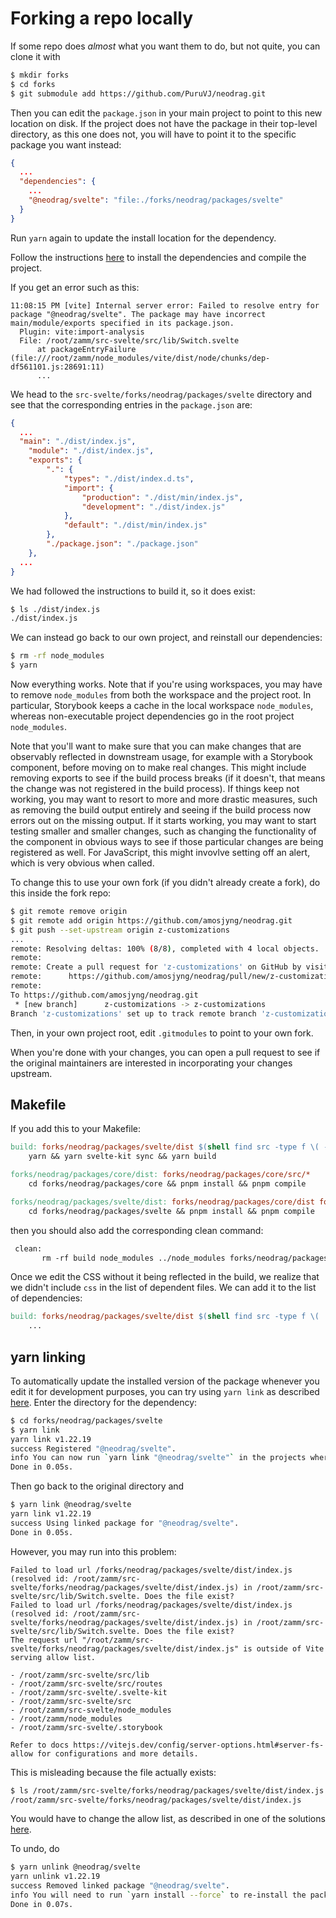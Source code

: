 # Forking a repo locally

If some repo does *almost* what you want them to do, but not quite, you can clone it with

```bash
$ mkdir forks
$ cd forks
$ git submodule add https://github.com/PuruVJ/neodrag.git
```

Then you can edit the `package.json` in your main project to point to this new location on disk. If the project does not have the package in their top-level directory, as this one does not, you will have to point it to the specific package you want instead:

```json
{
  ...
  "dependencies": {
    ...
    "@neodrag/svelte": "file:./forks/neodrag/packages/svelte"
  }
}
```

Run `yarn` again to update the install location for the dependency.

Follow the instructions [here](/general-notes/libraries/svelte/neodrag.md) to install the dependencies and compile the project.

If you get an error such as this:

```
11:08:15 PM [vite] Internal server error: Failed to resolve entry for package "@neodrag/svelte". The package may have incorrect main/module/exports specified in its package.json.
  Plugin: vite:import-analysis
  File: /root/zamm/src-svelte/src/lib/Switch.svelte
      at packageEntryFailure (file:///root/zamm/node_modules/vite/dist/node/chunks/dep-df561101.js:28691:11)
      ...
```

We head to the `src-svelte/forks/neodrag/packages/svelte` directory and see that the corresponding entries in the `package.json` are:

```json
{
  ...
  "main": "./dist/index.js",
	"module": "./dist/index.js",
	"exports": {
		".": {
			"types": "./dist/index.d.ts",
			"import": {
				"production": "./dist/min/index.js",
				"development": "./dist/index.js"
			},
			"default": "./dist/min/index.js"
		},
		"./package.json": "./package.json"
	},
  ...
}
```

We had followed the instructions to build it, so it does exist:

```bash
$ ls ./dist/index.js
./dist/index.js
```

We can instead go back to our own project, and reinstall our dependencies:

```bash
$ rm -rf node_modules
$ yarn
```

Now everything works. Note that if you're using workspaces, you may have to remove `node_modules` from both the workspace and the project root. In particular, Storybook keeps a cache in the local workspace `node_modules`, whereas non-executable project dependencies go in the root project `node_modules`.

Note that you'll want to make sure that you can make changes that are observably reflected in downstream usage, for example with a Storybook component, before moving on to make real changes. This might include removing exports to see if the build process breaks (if it doesn't, that means the change was not registered in the build process). If things keep not working, you may want to resort to more and more drastic measures, such as removing the build output entirely and seeing if the build process now errors out on the missing output. If it starts working, you may want to start testing smaller and smaller changes, such as changing the functionality of the component in obvious ways to see if those particular changes are being registered as well. For JavaScript, this might invovlve setting off an alert, which is very obvious when called.

To change this to use your own fork (if you didn't already create a fork), do this inside the fork repo:

```bash
$ git remote remove origin
$ git remote add origin https://github.com/amosjyng/neodrag.git
$ git push --set-upstream origin z-customizations
...
remote: Resolving deltas: 100% (8/8), completed with 4 local objects.
remote: 
remote: Create a pull request for 'z-customizations' on GitHub by visiting:
remote:      https://github.com/amosjyng/neodrag/pull/new/z-customizations
remote: 
To https://github.com/amosjyng/neodrag.git
 * [new branch]      z-customizations -> z-customizations
Branch 'z-customizations' set up to track remote branch 'z-customizations' from 'origin'.
```

Then, in your own project root, edit `.gitmodules` to point to your own fork.

When you're done with your changes, you can open a pull request to see if the original maintainers are interested in incorporating your changes upstream.

## Makefile

If you add this to your Makefile:

```Makefile
build: forks/neodrag/packages/svelte/dist $(shell find src -type f \( -name "*.svelte" -o -name "*.js" -o -name "*.ts" -o -name "*.html" \) -not -path "*/node_modules/*")
	yarn && yarn svelte-kit sync && yarn build

forks/neodrag/packages/core/dist: forks/neodrag/packages/core/src/*
	cd forks/neodrag/packages/core && pnpm install && pnpm compile

forks/neodrag/packages/svelte/dist: forks/neodrag/packages/core/dist forks/neodrag/packages/svelte/src/*
	cd forks/neodrag/packages/svelte && pnpm install && pnpm compile
```

then you should also add the corresponding clean command:

```Makefile
 clean:
       rm -rf build node_modules ../node_modules forks/neodrag/packages/svelte/dist/dist
```

Once we edit the CSS without it being reflected in the build, we realize that we didn't include `css` in the list of dependent files. We can add it to the list of dependencies:

```Makefile
build: forks/neodrag/packages/svelte/dist $(shell find src -type f \( ... -name "*.css" ... \) -not -path "*/node_modules/*")
	...
```

## yarn linking

To automatically update the installed version of the package whenever you edit it for development purposes, you can try using `yarn link` as described [here](https://stackoverflow.com/a/41879331). Enter the directory for the dependency:

```bash
$ cd forks/neodrag/packages/svelte
$ yarn link                
yarn link v1.22.19
success Registered "@neodrag/svelte".
info You can now run `yarn link "@neodrag/svelte"` in the projects where you want to use this package and it will be used instead.
Done in 0.05s.
```

Then go back to the original directory and

```bash
$ yarn link @neodrag/svelte
yarn link v1.22.19
success Using linked package for "@neodrag/svelte".
Done in 0.05s.
```

However, you may run into this problem:

```
Failed to load url /forks/neodrag/packages/svelte/dist/index.js (resolved id: /root/zamm/src-svelte/forks/neodrag/packages/svelte/dist/index.js) in /root/zamm/src-svelte/src/lib/Switch.svelte. Does the file exist?
Failed to load url /forks/neodrag/packages/svelte/dist/index.js (resolved id: /root/zamm/src-svelte/forks/neodrag/packages/svelte/dist/index.js) in /root/zamm/src-svelte/src/lib/Switch.svelte. Does the file exist?
The request url "/root/zamm/src-svelte/forks/neodrag/packages/svelte/dist/index.js" is outside of Vite serving allow list.

- /root/zamm/src-svelte/src/lib
- /root/zamm/src-svelte/src/routes
- /root/zamm/src-svelte/.svelte-kit
- /root/zamm/src-svelte/src
- /root/zamm/src-svelte/node_modules
- /root/zamm/node_modules
- /root/zamm/src-svelte/.storybook

Refer to docs https://vitejs.dev/config/server-options.html#server-fs-allow for configurations and more details.
```

This is misleading because the file actually exists:

```bash
$ ls /root/zamm/src-svelte/forks/neodrag/packages/svelte/dist/index.js                      
/root/zamm/src-svelte/forks/neodrag/packages/svelte/dist/index.js
```

You would have to change the allow list, as described in one of the solutions [here](https://stackoverflow.com/questions/74902697/error-the-request-url-is-outside-of-vite-serving-allow-list-after-git-init).

To undo, do

```bash
$ yarn unlink @neodrag/svelte
yarn unlink v1.22.19
success Removed linked package "@neodrag/svelte".
info You will need to run `yarn install --force` to re-install the package that was linked.
Done in 0.07s.
```
